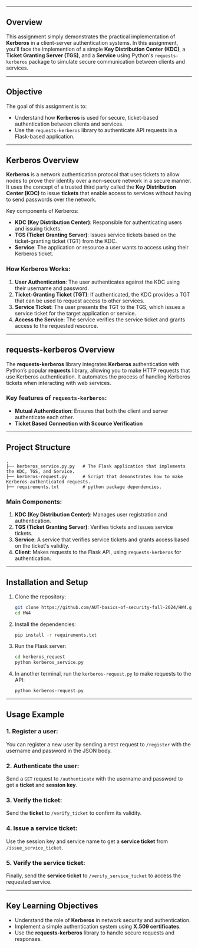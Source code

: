 
---

## Overview

This assignment simply demonstrates the practical implementation of **Kerberos** in a client-server authentication systems. In this assignment, you'll face the implemention of a simple **Key Distribution Center (KDC)**, a **Ticket Granting Server (TGS)**, and a **Service** using Python's `requests-kerberos` package to simulate secure communication between clients and services.

---

## Objective

The goal of this assignment is to:
- Understand how **Kerberos** is used for secure, ticket-based authentication between clients and services.
- Use the `requests-kerberos` library to authenticate API requests in a Flask-based application.

---

## Kerberos Overview

**Kerberos** is a network authentication protocol that uses tickets to allow nodes to prove their identity over a non-secure network in a secure manner. It uses the concept of a trusted third party called the **Key Distribution Center (KDC)** to issue **tickets** that enable access to services without having to send passwords over the network.

Key components of Kerberos:
- **KDC (Key Distribution Center)**: Responsible for authenticating users and issuing tickets.
- **TGS (Ticket Granting Server)**: Issues service tickets based on the ticket-granting ticket (TGT) from the KDC.
- **Service**: The application or resource a user wants to access using their Kerberos ticket.

### How Kerberos Works:

1. **User Authentication**: The user authenticates against the KDC using their username and password.
2. **Ticket-Granting Ticket (TGT)**: If authenticated, the KDC provides a TGT that can be used to request access to other services.
3. **Service Ticket**: The user presents the TGT to the TGS, which issues a service ticket for the target application or service.
4. **Access the Service**: The service verifies the service ticket and grants access to the requested resource.

---

## requests-kerberos Overview

The **requests-kerberos** library integrates **Kerberos** authentication with Python’s popular **requests** library, allowing you to make HTTP requests that use Kerberos authentication. It automates the process of handling Kerberos tickets when interacting with web services.

### Key features of `requests-kerberos`:
- **Mutual Authentication**: Ensures that both the client and server authenticate each other.
- **Ticket Based Connection with Scource Verification**

---

## Project Structure

```
.
├── kerberos_service.py.py   # The Flask application that implements the KDC, TGS, and Service.
├── kerberos-request.py      # Script that demonstrates how to make Kerberos-authenticated requests.
├── requirements.txt         # python package dependencies.
```

### Main Components:

1. **KDC (Key Distribution Center)**: Manages user registration and authentication.
2. **TGS (Ticket Granting Server)**: Verifies tickets and issues service tickets.
3. **Service**: A service that verifies service tickets and grants access based on the ticket's validity.
4. **Client**: Makes requests to the Flask API, using `requests-kerberos` for authentication.

---

## Installation and Setup

1. Clone the repository:

   ```bash
   git clone https://github.com/AUT-basics-of-security-fall-2024/HW4.git
   cd HW4
   ```

2. Install the dependencies:

   ```bash
   pip install -r requirements.txt
   ```

3. Run the Flask server:

   ```bash
   cd kerberos_request
   python kerberos_service.py
   ```

4. In another terminal, run the `kerberos-request.py` to make requests to the API:

   ```bash
   python kerberos-request.py
   ```

---

## Usage Example

### 1. Register a user:
You can register a new user by sending a `POST` request to `/register` with the username and password in the JSON body.

### 2. Authenticate the user:
Send a `GET` request to `/authenticate` with the username and password to get a **ticket** and **session key**.

### 3. Verify the ticket:
Send the **ticket** to `/verify_ticket` to confirm its validity.

### 4. Issue a service ticket:
Use the session key and service name to get a **service ticket** from `/issue_service_ticket`.

### 5. Verify the service ticket:
Finally, send the **service ticket** to `/verify_service_ticket` to access the requested service.

---

## Key Learning Objectives

- Understand the role of **Kerberos** in network security and authentication.
- Implement a simple authentication system using **X.509 certificates**.
- Use the **requests-kerberos** library to handle secure requests and responses.



